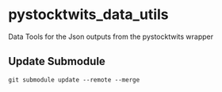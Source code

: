 # pystocktwits_data_utils

Data Tools for the Json outputs from the pystocktwits wrapper


## Update Submodule
```shell
git submodule update --remote --merge
```
